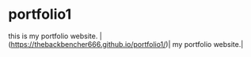 # portfolio1
this is my portfolio website. 
| (https://thebackbencher666.github.io/portfolio1/)| my portfolio website.|
